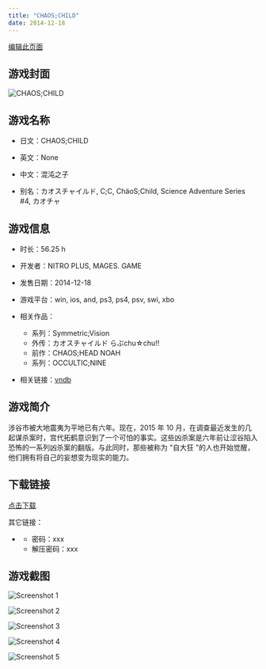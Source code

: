 ```yaml
---
title: "CHAOS;CHILD"
date: 2014-12-18
---
```

[编辑此页面](https://github.com/ACG-3/ADV3-source/blob/main/source/_posts/CHAOS%3BCHILD.md)

## 游戏封面

![CHAOS;CHILD](None)


## 游戏名称

- 日文：CHAOS;CHILD
- 英文：None
- 中文：混沌之子

- 别名：カオスチャイルド, C;C, ChäoS;Child, Science Adventure Series #4, カオチャ


## 游戏信息

- 时长：56.25 h
- 开发者：NITRO PLUS, MAGES. GAME
- 发售日期：2014-12-18
- 游戏平台：win, ios, and, ps3, ps4, psv, swi, xbo
- 相关作品：
   - 系列：Symmetric;Vision
   - 外传：カオスチャイルド らぶchu☆chu!!
   - 前作：CHAOS;HEAD NOAH
   - 系列：OCCULTIC;NINE

- 相关链接：[vndb](https://vndb.org/v14018)


## 游戏简介

涉谷市被大地震夷为平地已有六年。现在，2015 年 10 月，在调查最近发生的几起谋杀案时，宫代拓鹤意识到了一个可怕的事实。这些凶杀案是六年前让涩谷陷入恐怖的一系列凶杀案的翻版。与此同时，那些被称为 "自大狂 "的人也开始觉醒，他们拥有将自己的妄想变为现实的能力。




## 下载链接

[点击下载](https://pan.timero.xyz/onedrive/adv_lib_001/CHAOS%3BCHILD)

其它链接：
- []()
    - 密码：xxx
    - 解压密码：xxx


## 游戏截图


![Screenshot 1](None)

![Screenshot 2](None)

![Screenshot 3](None)

![Screenshot 4](None)

![Screenshot 5](None)


